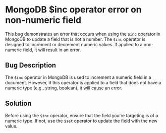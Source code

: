 # MongoDB $inc operator error on non-numeric field
This bug demonstrates an error that occurs when using the `$inc` operator in MongoDB to update a field that is not a number. The `$inc` operator is designed to increment or decrement numeric values. If applied to a non-numeric field, it will result in an error.

## Bug Description
The `$inc` operator in MongoDB is used to increment a numeric field in a document. However, if this operator is applied to a field that does not have a numeric type (e.g., string, boolean), it will cause an error.

## Solution
Before using the `$inc` operator, ensure that the field you're targeting is of a numeric type. If not, use the `$set` operator to update the field with the new value.